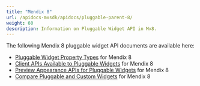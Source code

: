 ```yaml
---
title: "Mendix 8"
url: /apidocs-mxsdk/apidocs/pluggable-parent-8/
weight: 60
description: Information on Pluggable Widget API in Mx8.
---
```


The following Mendix 8 pluggable widget API documents are available here:

* [Pluggable Widget Property Types](/apidocs-mxsdk/apidocs/property-types-pluggable-widgets-8/) for Mendix 8
* [Client APIs Available to Pluggable Widgets](/apidocs-mxsdk/apidocs/client-apis-for-pluggable-widgets-8/) for Mendix 8
* [Preview Appearance APIs for Pluggable Widgets](/apidocs-mxsdk/apidocs/studio-apis-for-pluggable-widgets-8/) for Mendix 8
* [Compare Pluggable and Custom Widgets](/apidocs-mxsdk/apidocs/differences-between-pluggable-and-custom-widgets/) for Mendix 8

